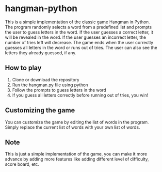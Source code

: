 # hangman-python

This is a simple implementation of the classic game Hangman in Python. The program randomly selects a word from a predefined list and prompts the user to guess letters in the word. If the user guesses a correct letter, it will be revealed in the word. If the user guesses an incorrect letter, the number of tries left will decrease. The game ends when the user correctly guesses all letters in the word or runs out of tries. The user can also see the letters they already guessed, if any.

## How to play

1. Clone or download the repository
2. Run the hangman.py file using python
3. Follow the prompts to guess letters in the word
4. If you guess all letters correctly before running out of tries, you win!

## Customizing the game

You can customize the game by editing the list of words in the program. Simply replace the current list of words with your own list of words.

## Note

This is just a simple implementation of the game, you can make it more advance by adding more features like adding different level of difficulty, score board, etc.
